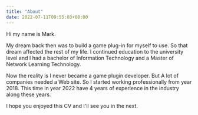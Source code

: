 ```yaml
---
title: "About"
date: 2022-07-11T09:55:03+08:00
---
```


Hi my name is Mark.

My dream back then was to build a game plug-in for myself to use.
So that dream affected the rest of my life.
I continued education to the university level and I had a bachelor of  Information Technology
and a Master of Network Learning Technology.

Now the reality is I never became a game plugin developer.
But A lot of companies needed a Web site.
So I started working professionally from year 2018.
This time in year 2022 have 4 years of experience in the industry along these years.

I hope you enjoyed this CV and I'll see you in the next.
